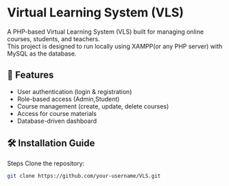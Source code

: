 # Virtual Learning System (VLS)

A PHP-based Virtual Learning System (VLS) built for managing online courses, students, and teachers.  
This project is designed to run locally using XAMPP(or any PHP server) with MySQL as the database.

## 🚀 Features
- User authentication (login & registration)
- Role-based access (Admin,Student)
- Course management (create, update, delete courses)
- Access for course materials
- Database-driven dashboard

## 🛠️ Installation Guide
Steps
Clone the repository:
   ```bash
   git clone https://github.com/your-username/VLS.git
